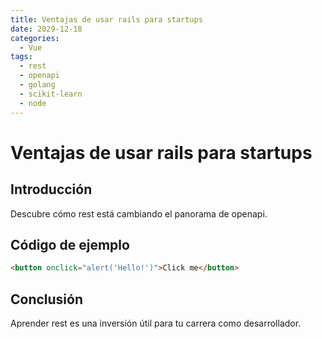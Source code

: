 ```yaml
---
title: Ventajas de usar rails para startups
date: 2029-12-18
categories:
  - Vue
tags:
  - rest
  - openapi
  - golang
  - scikit-learn
  - node
---
```


# Ventajas de usar rails para startups

## Introducción

Descubre cómo rest está cambiando el panorama de openapi.

## Código de ejemplo

```html
<button onclick="alert('Hello!')">Click me</button>
```

## Conclusión

Aprender rest es una inversión útil para tu carrera como desarrollador.